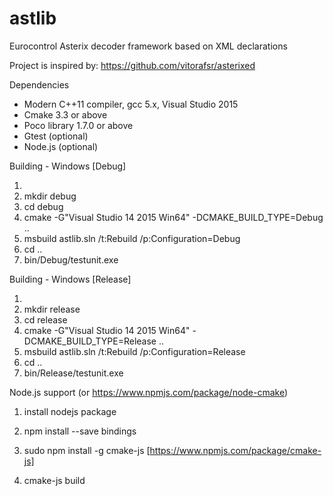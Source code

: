 # astlib
Eurocontrol Asterix decoder framework based on XML declarations

Project is inspired by: https://github.com/vitorafsr/asterixed

Dependencies
- Modern C++11 compiler, gcc 5.x, Visual Studio 2015
- Cmake 3.3 or above
- Poco library 1.7.0 or above
- Gtest (optional) 
- Node.js (optional)

Building - Windows [Debug]
1. <checkout source somewhere into astlib directory>
2. mkdir debug
3. cd debug
4. cmake -G"Visual Studio 14 2015 Win64" -DCMAKE_BUILD_TYPE=Debug ..
5. msbuild astlib.sln  /t:Rebuild /p:Configuration=Debug
6. cd ..
7. bin/Debug/testunit.exe

Building - Windows [Release]
1. <checkout source somewhere into astlib directory>
2. mkdir release
3. cd release
4. cmake -G"Visual Studio 14 2015 Win64" -DCMAKE_BUILD_TYPE=Release ..
5. msbuild astlib.sln /t:Rebuild /p:Configuration=Release
6. cd ..
7. bin/Release/testunit.exe

Node.js support (or https://www.npmjs.com/package/node-cmake)
 1. install nodejs package
 2. npm install --save bindings
 2. sudo npm install -g cmake-js [https://www.npmjs.com/package/cmake-js]
 
 1. cmake-js build